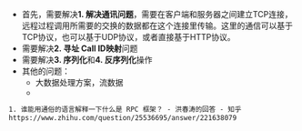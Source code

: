 +   首先，需要解决**1. 解决通讯问题**，需要在客户端和服务器之间建立TCP连接，远程过程调用所需要的交换的数据都在这个连接里传输。这里的通信可以基于TCP协议，也可以基于UDP协议，或者直接基于HTTP协议。
+   需要解决**2. 寻址 Call ID映射**问题
+   需要解决**3. 序列化**和**4. 反序列化**操作
+   其他的问题：
    +   大数据处理方案，流数据
    +   

```latex
1. 谁能用通俗的语言解释一下什么是 RPC 框架？ - 洪春涛的回答 - 知乎
https://www.zhihu.com/question/25536695/answer/221638079
```

